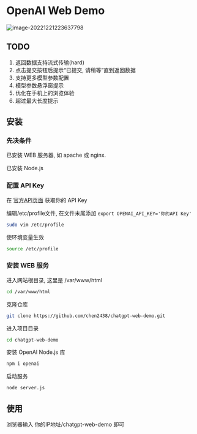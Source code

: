 # OpenAI Web Demo

![image-20221221223637798](https://picgo-1303840613.cos.accelerate.myqcloud.com/media/image-20221221223637798.png)

## TODO

1. 返回数据支持流式传输(hard)
2. 点击提交按钮后提示“已提交, 请稍等”直到返回数据
3. 支持更多模型参数配置
4. 模型参数悬浮窗提示
5. 优化在手机上的浏览体验
6. 超过最大长度提示

## 安装

### 先决条件

已安装 WEB 服务器, 如 apache 或 nginx.

已安装 Node.js

### 配置 API Key

在 [官方API页面](https://beta.openai.com/account/api-keys) 获取你的 API Key

编辑/etc/profile文件, 在文件末尾添加 `export OPENAI_API_KEY='你的API Key'`

```bash
sudo vim /etc/profile
```

使环境变量生效

```bash
source /etc/profile
```

### 安装 WEB 服务

进入网站根目录, 这里是 /var/www/html

```bash
cd /var/www/html
```

克隆仓库

```bash
git clone https://github.com/chen2438/chatgpt-web-demo.git
```

进入项目目录

```bash
cd chatgpt-web-demo
```

安装 OpenAI Node.js 库

```bash
npm i openai
```

启动服务

```bash
node server.js
```

## 使用

浏览器输入 你的IP地址/chatgpt-web-demo 即可


